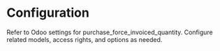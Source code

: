# Configuration

Refer to Odoo settings for purchase_force_invoiced_quantity. Configure related models, access rights, and options as needed.

